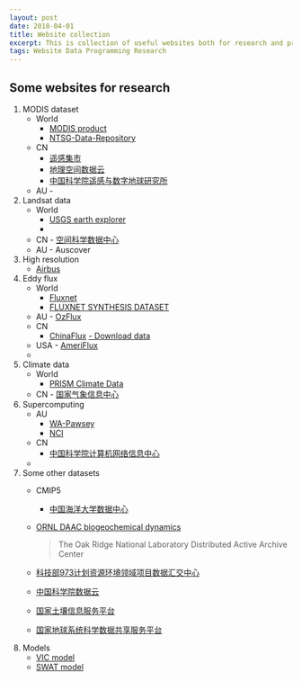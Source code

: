 ```yaml
---
layout: post  
date: 2018-04-01   
title: Website collection  
excerpt: This is collection of useful websites both for research and programming  
tags: Website Data Programming Research
---
```


## Some websites for research
1. MODIS dataset  
    - World 
        - [MODIS product](https://modis.gsfc.nasa.gov/data/dataprod/index.php)
        - [NTSG-Data-Repository](http://files.ntsg.umt.edu/)
    - CN 
        - [遥感集市](http://www.rscloudmart.com/)
        - [地理空间数据云](http://www.gscloud.cn/)
        - [中国科学院遥感与数字地球研究所](http://ids.ceode.ac.cn/)
    - AU - []()  
1. Landsat data
    - World
        - [USGS earth explorer](https://earthexplorer.usgs.gov/)
        - 
    - CN - [空间科学数据中心](http://www.space.csdb.cn/)
    - AU - Auscover
1. High resolution
    - [Airbus](https://www.intelligence-airbusds.com/en/11-products-services)
1. Eddy flux
    - World 
        - [Fluxnet]()
        - [FLUXNET SYNTHESIS DATASET](http://technical-release.fluxdata.org)
    - AU - [OzFlux](http://www.ozflux.org.au/)
    - CN 
        - [ChinaFlux](http://www.chinaflux.org/)
        [- Download data](http://159.226.111.42/pingtai/LoginRe/opendata.jsp)
    - USA - [AmeriFlux](http://ameriflux.lbl.gov/)
    - 
1. Climate data  
    - World 
        - [PRISM Climate Data](http://prism.oregonstate.edu/)
    - CN - [国家气象信息中心](http://data.cma.cn/)
1. Supercomputing  
    - AU
        - [WA-Pawsey](https://www.pawsey.org.au/)
        - [NCI](https://nci.org.au/)
    - CN
        - [中国科学院计算机网络信息中心](http://cscgrid.cas.cn/)
    -
1. Some other datasets
    - CMIP5
        - [中国海洋大学数据中心](http://coadc.ouc.edu.cn/index.php/Index)  
    - [ORNL DAAC biogeochemical dynamics](https://daac.ornl.gov/about/)
        >The Oak Ridge National Laboratory Distributed Active Archive Center 

    - [科技部973计划资源环境领域项目数据汇交中心](http://www.973geodata.cn/)    
    - [中国科学院数据云](http://www.csdb.cn/)  
    - [国家土壤信息服务平台](http://www.soilinfo.cn/map/index.aspx)  
    - [国家地球系统科学数据共享服务平台](http://www.geodata.cn/)
1. Models
    - [VIC model](http://www.hydro.washington.edu/Lettenmaier/Models/VIC/SourceCode/Download.shtml)
    - [SWAT model](https://swat.tamu.edu/)
